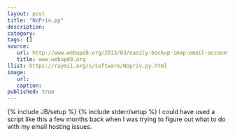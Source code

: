 ```yaml
---
layout: post
title: "NoPriv.py"
description:
category:
tags: []
source:
   url: http://www.webupd8.org/2013/03/easily-backup-imap-email-accounts-using.html
   title: www.webupd8.org
llist: https://raymii.org/s/software/Nopriv.py.html
image:
   url:
   caption:
published: true
---
```


{% include JB/setup %}
{% include stderr/setup %}
I could have used a script like this a few months back when I was trying to figure out what to do with my email hosting issues.
